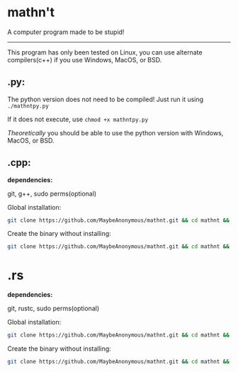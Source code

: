 # mathn't
A computer program made to be stupid!

---

This program has only been tested on Linux, you can use alternate compilers(c++) if you use Windows, MacOS, or BSD.

## .py:

The python version does not need to be compiled! Just run it using `./mathntpy.py`

If it does not execute, use `chmod +x mathntpy.py`

*Theoretically* you should be able to use the python version with Windows, MacOS, or BSD.


## .cpp:

**dependencies:**

git, g++, sudo perms(optional)

Global installation:
```sh
git clone https://github.com/MaybeAnonymous/mathnt.git && cd mathnt && g++ -o mathnt mathnt.cpp && sudo cp mathnt /usr/local/bin
```
Create the binary without installing:
```sh
git clone https://github.com/MaybeAnonymous/mathnt.git && cd mathnt && g++ -o mathnt mathnt.cpp
```

# .rs

**dependencies:**

git, rustc, sudo perms(optional)

Global installation:
```sh
git clone https://github.com/MaybeAnonymous/mathnt.git && cd mathnt && rustc mathntrs.rs && sudo cp mathntrs /usr/local/bin
```
Create the binary without installing:
```sh
git clone https://github.com/MaybeAnonymous/mathnt.git && cd mathnt && rustc mathntrs.rs
```
